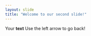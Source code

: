 ```yaml
---
layout: slide
title: "Welcome to our second slide!"
---
```

Your **text**
Use the left arrow to go back!
